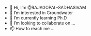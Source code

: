 - 👋 Hi, I’m @RAJAGOPAL-SADHASIVAM
- 👀 I’m interested in Groundwater 
- 🌱 I’m currently learning  Ph.D
- 💞️ I’m looking to collaborate on ...
- 📫 How to reach me ...

<!---
RAJAGOPAL-SADHASIVAM/RAJAGOPAL-SADHASIVAM is a ✨ special ✨ repository because its `README.md` (this file) appears on your GitHub profile.
You can click the Preview link to take a look at your changes.
--->
